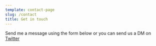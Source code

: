 ```yaml
---
template: contact-page
slug: /contact
title: Get in touch
---
```

Send me a message using the form below or you can send us a DM on [Twitter](https://twitter.com/themikeeads)